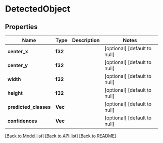 # DetectedObject

## Properties
Name | Type | Description | Notes
------------ | ------------- | ------------- | -------------
**center_x** | **f32** |  | [optional] [default to null]
**center_y** | **f32** |  | [optional] [default to null]
**width** | **f32** |  | [optional] [default to null]
**height** | **f32** |  | [optional] [default to null]
**predicted_classes** | **Vec<String>** |  | [optional] [default to null]
**confidences** | **Vec<f32>** |  | [optional] [default to null]

[[Back to Model list]](../README.md#documentation-for-models) [[Back to API list]](../README.md#documentation-for-api-endpoints) [[Back to README]](../README.md)



